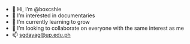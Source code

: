 - 👋 Hi, I’m @boxcshie
- 👀 I’m interested in documentaries
- 🌱 I’m currently learning to grow
- 💞️ I’m looking to collaborate on everyone with the same interest as me
- 📫 sgdayag@up.edu.ph

<!---
boxcshie/boxcshie is a ✨ special ✨ repository because its `README.md` (this file) appears on your GitHub profile.
You can click the Preview link to take a look at your changes.
--->
